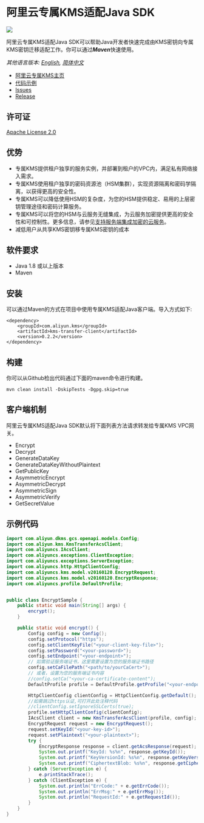 # 阿里云专属KMS适配Java SDK

![](https://aliyunsdk-pages.alicdn.com/icons/AlibabaCloud.svg)


阿里云专属KMS适配Java SDK可以帮助Java开发者快速完成由KMS密钥向专属KMS密钥迁移适配工作。你可以通过***Maven***快速使用。

*其他语言版本: [English](README.md), [简体中文](README.zh-cn.md)*

- [阿里云专属KMS主页](https://help.aliyun.com/document_detail/311016.html)
- [代码示例](/examples)
- [Issues](https://github.com/aliyun/alibabacloud-dkms-transfer-java-sdk/issues)
- [Release](https://github.com/aliyun/alibabacloud-dkms-transfer-java-sdk/releases)

## 许可证

[Apache License 2.0](https://www.apache.org/licenses/LICENSE-2.0.html)


## 优势
* 专属KMS提供租户独享的服务实例，并部署到租户的VPC内，满足私有网络接入需求。
* 专属KMS使用租户独享的密码资源池（HSM集群），实现资源隔离和密码学隔离，以获得更高的安全性。
* 专属KMS可以降低使用HSM的复杂度，为您的HSM提供稳定、易用的上层密钥管理途径和密码计算服务。
* 专属KMS可以将您的HSM与云服务无缝集成，为云服务加密提供更高的安全性和可控制性。更多信息，请参见[支持服务端集成加密的云服务](https://help.aliyun.com/document_detail/141499.htm?#concept-2318937)。
* 减低用户从共享KMS密钥移专属KMS密钥的成本


## 软件要求

- Java 1.8 或以上版本
- Maven

## 安装

可以通过Maven的方式在项目中使用专属KMS适配Java客户端。导入方式如下:

```
<dependency>
    <groupId>com.aliyun.kms</groupId>
    <artifactId>kms-transfer-client</artifactId>
    <version>0.2.2</version>
</dependency>
```


## 构建

你可以从Github检出代码通过下面的maven命令进行构建。

```
mvn clean install -DskipTests -Dgpg.skip=true
```

## 客户端机制
阿里云专属KMS适配Java SDK默认将下面列表方法请求转发给专属KMS VPC网关。

* Encrypt
* Decrypt
* GenerateDataKey
* GenerateDataKeyWithoutPlaintext
* GetPublicKey
* AsymmetricEncrypt
* AsymmetricDecrypt
* AsymmetricSign
* AsymmetricVerify
* GetSecretValue

## 示例代码

```Java
import com.aliyun.dkms.gcs.openapi.models.Config;
import com.aliyun.kms.KmsTransferAcsClient;
import com.aliyuncs.IAcsClient;
import com.aliyuncs.exceptions.ClientException;
import com.aliyuncs.exceptions.ServerException;
import com.aliyuncs.http.HttpClientConfig;
import com.aliyuncs.kms.model.v20160120.EncryptRequest;
import com.aliyuncs.kms.model.v20160120.EncryptResponse;
import com.aliyuncs.profile.DefaultProfile;


public class EncryptSample {
    public static void main(String[] args) {
        encrypt();
    }

    public static void encrypt() {
        Config config = new Config();
        config.setProtocol("https");
        config.setClientKeyFile("<your-client-key-file>");
        config.setPassword("<your-password>");
        config.setEndpoint("<your-endpoint>");
        // 如需验证服务端证书，这里需要设置为您的服务端证书路径
        config.setCaFilePath("<path/to/yourCaCert>");
        // 或者，设置为您的服务端证书内容
        //config.setCa("<your-ca-certificate-content");
        DefaultProfile profile = DefaultProfile.getProfile("<your-endpoint>", System.getenv("<your-access-key-env-name>"), System.getenv("<your-access-key-secret-env-name>"));

        HttpClientConfig clientConfig = HttpClientConfig.getDefault();
        //如需跳过https认证,可打开此处注释代码
        //clientConfig.setIgnoreSSLCerts(true);
        profile.setHttpClientConfig(clientConfig);
        IAcsClient client = new KmsTransferAcsClient(profile, config);
        EncryptRequest request = new EncryptRequest();
        request.setKeyId("<your-key-id>");
        request.setPlaintext("<your-plaintext>");
        try {
            EncryptResponse response = client.getAcsResponse(request);
            System.out.printf("KeyId: %s%n", response.getKeyId());
            System.out.printf("KeyVersionId: %s%n", response.getKeyVersionId());
            System.out.printf("CiphertextBlob: %s%n", response.getCiphertextBlob());
        } catch (ServerException e) {
            e.printStackTrace();
        } catch (ClientException e) {
            System.out.println("ErrCode:" + e.getErrCode());
            System.out.println("ErrMsg:" + e.getErrMsg());
            System.out.println("RequestId:" + e.getRequestId());
        }
    }
}
```
 
